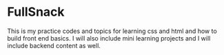 # FullSnack

This is my practice codes and topics for learning css and html and how to build front end basics.
I will also include mini learning projects and I will include backend content as well.
